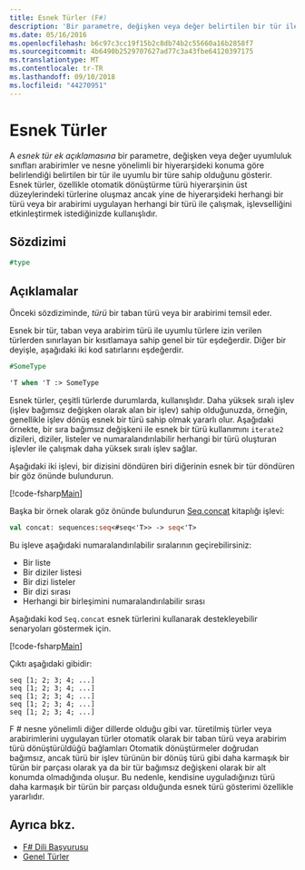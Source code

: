 ```yaml
---
title: Esnek Türler (F#)
description: 'Bir parametre, değişken veya değer belirtilen bir tür ile uyumlu bir türe sahip olduğunu gösterir F # esnek türü açıklama kullanmayı öğrenin.'
ms.date: 05/16/2016
ms.openlocfilehash: b6c97c3cc19f15b2c8db74b2c55660a16b2858f7
ms.sourcegitcommit: 4b6490b2529707627ad77c3a43fbe64120397175
ms.translationtype: MT
ms.contentlocale: tr-TR
ms.lasthandoff: 09/10/2018
ms.locfileid: "44270951"
---
```

# <a name="flexible-types"></a>Esnek Türler

A *esnek tür ek açıklamasına* bir parametre, değişken veya değer uyumluluk sınıfları arabirimler ve nesne yönelimli bir hiyerarşideki konuma göre belirlendiği belirtilen bir tür ile uyumlu bir türe sahip olduğunu gösterir. Esnek türler, özellikle otomatik dönüştürme türü hiyerarşinin üst düzeylerindeki türlerine oluşmaz ancak yine de hiyerarşideki herhangi bir türü veya bir arabirimi uygulayan herhangi bir türü ile çalışmak, işlevselliğini etkinleştirmek istediğinizde kullanışlıdır.

## <a name="syntax"></a>Sözdizimi

```fsharp
#type
```

## <a name="remarks"></a>Açıklamalar

Önceki sözdiziminde, *türü* bir taban türü veya bir arabirimi temsil eder.

Esnek bir tür, taban veya arabirim türü ile uyumlu türlere izin verilen türlerden sınırlayan bir kısıtlamaya sahip genel bir tür eşdeğerdir. Diğer bir deyişle, aşağıdaki iki kod satırlarını eşdeğerdir.

```fsharp
#SomeType

'T when 'T :> SomeType
```

Esnek türler, çeşitli türlerde durumlarda, kullanışlıdır. Daha yüksek sıralı işlev (işlev bağımsız değişken olarak alan bir işlev) sahip olduğunuzda, örneğin, genellikle işlev dönüş esnek bir türü sahip olmak yararlı olur. Aşağıdaki örnekte, bir sıra bağımsız değişkeni ile esnek bir türü kullanımını `iterate2` dizileri, diziler, listeler ve numaralandırılabilir herhangi bir türü oluşturan işlevler ile çalışmak daha yüksek sıralı işlev sağlar.

Aşağıdaki iki işlevi, bir dizisini döndüren biri diğerinin esnek bir tür döndüren bir göz önünde bulundurun.

[!code-fsharp[Main](../../../samples/snippets/fsharp/lang-ref-2/snippet4101.fs)]

Başka bir örnek olarak göz önünde bulundurun [Seq.concat](https://msdn.microsoft.com/library/2eeb69a9-fc2f-4b7d-8dee-101fa2b00712) kitaplığı işlevi:

```fsharp
val concat: sequences:seq<#seq<'T>> -> seq<'T>
```

Bu işleve aşağıdaki numaralandırılabilir sıralarının geçirebilirsiniz:

- Bir liste
- Bir diziler listesi
- Bir dizi listeler
- Bir dizi sırası
- Herhangi bir birleşimini numaralandırılabilir sırası

Aşağıdaki kod `Seq.concat` esnek türlerini kullanarak destekleyebilir senaryoları göstermek için.

[!code-fsharp[Main](../../../samples/snippets/fsharp/lang-ref-2/snippet4102.fs)]

Çıktı aşağıdaki gibidir:

```
seq [1; 2; 3; 4; ...]
seq [1; 2; 3; 4; ...]
seq [1; 2; 3; 4; ...]
seq [1; 2; 3; 4; ...]
seq [1; 2; 3; 4; ...]
```

F # nesne yönelimli diğer dillerde olduğu gibi var. türetilmiş türler veya arabirimlerini uygulayan türler otomatik olarak bir taban türü veya arabirim türü dönüştürüldüğü bağlamları Otomatik dönüştürmeler doğrudan bağımsız, ancak türü bir işlev türünün bir dönüş türü gibi daha karmaşık bir türün bir parçası olarak ya da bir tür bağımsız değişkeni olarak bir alt konumda olmadığında oluşur. Bu nedenle, kendisine uyguladığınızı türü daha karmaşık bir türün bir parçası olduğunda esnek türü gösterimi özellikle yararlıdır.

## <a name="see-also"></a>Ayrıca bkz.

- [F# Dili Başvurusu](index.md)
- [Genel Türler](generics/index.md)
